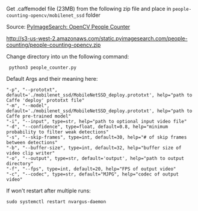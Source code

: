 Get .caffemodel file (23MB) from the following zip file and place in `people-counting-opencv/mobilenet_ssd` folder 

Source: [PyImageSearch: OpenCV People Counter](https://www.pyimagesearch.com/2018/08/13/opencv-people-counter/)

http://s3-us-west-2.amazonaws.com/static.pyimagesearch.com/people-counting/people-counting-opencv.zip


Change directory into un the following command:
```
 python3 people_counter.py
```
Default Args and their meaning here:
```
"-p", "--prototxt", default='./mobilenet_ssd/MobileNetSSD_deploy.prototxt', help="path to Caffe 'deploy' prototxt file"
"-m", "--model", default='./mobilenet_ssd/MobileNetSSD_deploy.prototxt', help="path to Caffe pre-trained model"
"-i", "--input", type=str, help="path to optional input video file"
"-d", "--confidence", type=float, default=0.8, help="minimum probability to filter weak detections"
"-s", "--skip-frames", type=int, default=30, help="# of skip frames between detections"
"-b", "--buffer-size", type=int, default=32, help="buffer size of video clip writer"
"-o", "--output", type=str, default='output', help="path to output directory"
"-f", "--fps", type=int, default=20, help="FPS of output video"
"-c", "--codec", type=str, default="MJPG", help="codec of output video"
```
If won't restart after multiple runs:
```
sudo systemctl restart nvargus-daemon
```
